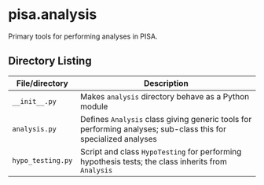 # pisa.analysis

Primary tools for performing analyses in PISA.


## Directory Listing

| File/directory    | Description
| ----------------- | -----------
| `__init__.py`     | Makes `analysis` directory behave as a Python module
| `analysis.py`     | Defines `Analysis` class giving generic tools for performing analyses; sub-class this for specialized analyses
| `hypo_testing.py` | Script and class `HypoTesting` for performing hypothesis tests; the class inherits from `Analysis`

